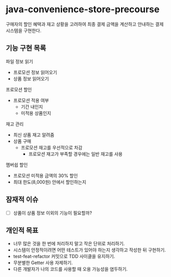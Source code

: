 # java-convenience-store-precourse
구매자의 할인 혜택과 재고 상황을 고려하여 최종 결제 금액을 계산하고 안내하는 결제 시스템을 구현한다.

## 기능 구현 목록

파일 정보 읽기
- 프로모션 정보 읽어오기
- 상품 정보 읽어오기

프로모션 할인
  - 프로모션 적용 여부
    - 기간 내인지
    - 미적용 상품인지

재고 관리
  - 최신 상품 재고 알려줌
  - 상품 구매
    - 프로모션 재고를 우선적으로 차감
      - 프로모션 재고가 부족할 경우에는 일반 재고를 사용

멤버쉽 할인
  - 프로모션 미적용 금액의 30% 할인
  - 최대 한도(8,000원) 안에서 할인하는지

## 잠재적 이슈
- [ ] 상품이 상품 정보 이외의 기능이 필요할까?

## 개인적 목표
* 너무 많은 것을 한 번에 처리하지 말고 작은 단위로 처리하기.
* 시스템이 안정적이려면 어떤 테스트가 있어야 하는지 생각하고 작성한 뒤 구현하기.
* test-feat-refactor 커밋으로 TDD 사이클을 유지하기.
* 무분별한 Getter 사용 자제하기.
* 다른 개발자가 나의 코드를 사용할 때 오용 가능성을 염두하기.